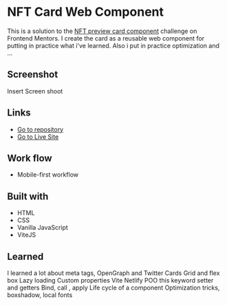 # NFT Card Web Component

This is a solution to the [NFT preview card component](https://www.frontendmentor.io/challenges/nft-preview-card-component-SbdUL_w0U) challenge on Frontend Mentors. I create the card as a reusable web component for putting in practice what i've learned. Also i put in practice optimization and ...

## Screenshot

Insert Screen shoot

## Links

- [Go to repository](https://your-solution-url.com)
- [Go to Live Site](https://your-live-site-url.com)

## Work flow

- Mobile-first workflow

## Built with

- HTML
- CSS
- Vanilla JavaScript
- ViteJS

## Learned

I learned a lot about meta tags, OpenGraph and Twitter Cards
Grid and flex box
Lazy loading
Custom properties
Vite
Netlify
POO
this keyword
setter and getters
Bind, call , apply
Life cycle of a component
Optimization tricks, boxshadow, local fonts
